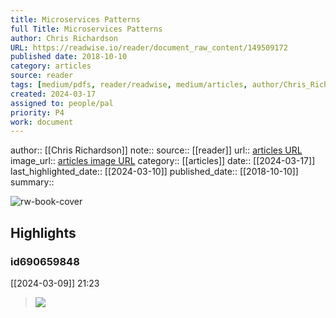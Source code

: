 ```yaml
---
title: Microservices Patterns
full Title: Microservices Patterns
author: Chris Richardson
URL: https://readwise.io/reader/document_raw_content/149509172
published date: 2018-10-10
category: articles
source: reader
tags: [medium/pdfs, reader/readwise, medium/articles, author/Chris_Richardson, reader/reader, date/2024-03-10, area/reader]
created: 2024-03-17
assigned to: people/pal
priority: P4
work: document
---
```

author:: [[Chris Richardson]]
note:: 
source:: [[reader]]
url:: [articles URL](https://readwise.io/reader/document_raw_content/149509172)
image_url:: [articles image URL](https://readwise-assets.s3.amazonaws.com/static/images/article3.5c705a01b476.png)
category:: [[articles]]
date:: [[2024-03-17]]
last_highlighted_date:: [[2024-03-10]]
published_date:: [[2018-10-10]]
summary:: 

![rw-book-cover](https://readwise-assets.s3.amazonaws.com/static/images/article3.5c705a01b476.png)

## Highlights
### id690659848
[[2024-03-09]] 21:23
> ![](https://readwise-assets.s3.amazonaws.com/media/reader/parsed_document_assets/149509172/lc67m9t9PEyOZhw3gC80YGvcx3Ew70ZvUUqu_q8ej5k-Image_018.png)


